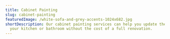 ```yaml
---
title: Cabinet Painting
slug: cabinet-painting
featuredImage: /white-sofa-and-grey-accents-1024x682.jpg
shortDescription: Our cabinet painting services can help you update the look of
  your kitchen or bathroom without the cost of a full renovation.
---
```

